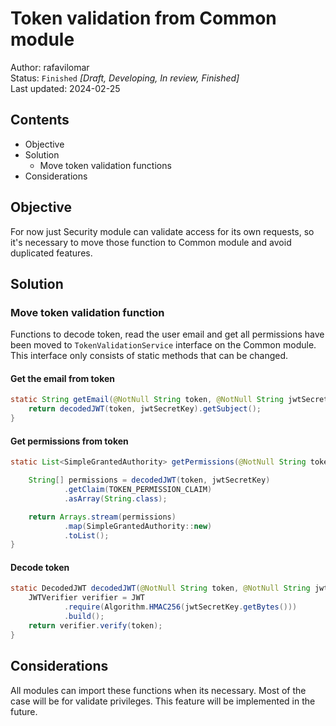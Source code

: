 # Token validation from Common module

Author: rafavilomar  
Status: `Finished` *[Draft, Developing, In review, Finished]*  
Last updated: 2024-02-25

## Contents

- Objective
- Solution
  - Move token validation functions
- Considerations

## Objective

For now just Security module can validate access for its own requests, so it's necessary to move those function to 
Common module and avoid duplicated features.

## Solution

### Move token validation function

Functions to decode token, read the user email and get all permissions have been moved to `TokenValidationService` 
interface on the Common module. This interface only consists of static methods that can be changed.

#### Get the email from token

```java
static String getEmail(@NotNull String token, @NotNull String jwtSecretKey) {
    return decodedJWT(token, jwtSecretKey).getSubject();
}
```

#### Get permissions from token

```java
static List<SimpleGrantedAuthority> getPermissions(@NotNull String token, @NotNull String jwtSecretKey) {

    String[] permissions = decodedJWT(token, jwtSecretKey)
            .getClaim(TOKEN_PERMISSION_CLAIM)
            .asArray(String.class);

    return Arrays.stream(permissions)
            .map(SimpleGrantedAuthority::new)
            .toList();
}
```

#### Decode token

```java
static DecodedJWT decodedJWT(@NotNull String token, @NotNull String jwtSecretKey) {
    JWTVerifier verifier = JWT
            .require(Algorithm.HMAC256(jwtSecretKey.getBytes()))
            .build();
    return verifier.verify(token);
}
```

## Considerations

All modules can import these functions when its necessary. Most of the case will be for validate privileges. This 
feature will be implemented in the future.
